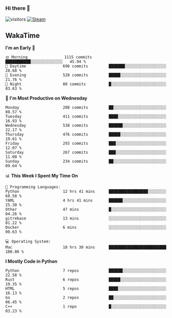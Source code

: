 ### Hi there 👋

![visitors](https://visitor-badge.glitch.me/badge?page_id=zhourunlai)
[![Steam](https://img.shields.io/badge/dynamic/json?url=https%3A%2F%2Fapi.swo.moe%2Fstats%2Fsteamgames%2F76561198285156854&query=count&color=0b1a37&label=Steam&labelColor=134375&logo=steam&suffix=+games&cacheSeconds=3600)](http://steamcommunity.com/profiles/76561198285156854)

## WakaTime
<!--START_SECTION:waka-->
**I'm an Early 🐤** 

```text
🌞 Morning                1115 commits        ███████████░░░░░░░░░░░░░░   45.94 % 
🌆 Daytime                696 commits         ███████░░░░░░░░░░░░░░░░░░   28.68 % 
🌃 Evening                528 commits         █████░░░░░░░░░░░░░░░░░░░░   21.76 % 
🌙 Night                  88 commits          █░░░░░░░░░░░░░░░░░░░░░░░░   03.63 % 
```
📅 **I'm Most Productive on Wednesday** 

```text
Monday                   208 commits         ██░░░░░░░░░░░░░░░░░░░░░░░   08.57 % 
Tuesday                  411 commits         ████░░░░░░░░░░░░░░░░░░░░░   16.93 % 
Wednesday                538 commits         ██████░░░░░░░░░░░░░░░░░░░   22.17 % 
Thursday                 476 commits         █████░░░░░░░░░░░░░░░░░░░░   19.61 % 
Friday                   293 commits         ███░░░░░░░░░░░░░░░░░░░░░░   12.07 % 
Saturday                 267 commits         ███░░░░░░░░░░░░░░░░░░░░░░   11.00 % 
Sunday                   234 commits         ██░░░░░░░░░░░░░░░░░░░░░░░   09.64 % 
```


📊 **This Week I Spent My Time On** 

```text
💬 Programming Languages: 
Python                   12 hrs 41 mins      █████████████████░░░░░░░░   68.58 % 
YAML                     4 hrs 41 mins       ██████░░░░░░░░░░░░░░░░░░░   25.30 % 
Other                    47 mins             █░░░░░░░░░░░░░░░░░░░░░░░░   04.26 % 
gitrebase                13 mins             ░░░░░░░░░░░░░░░░░░░░░░░░░   01.22 % 
Docker                   6 mins              ░░░░░░░░░░░░░░░░░░░░░░░░░   00.63 % 

💻 Operating System: 
Mac                      18 hrs 30 mins      █████████████████████████   100.00 % 
```

**I Mostly Code in Python** 

```text
Python                   7 repos             ██████░░░░░░░░░░░░░░░░░░░   22.58 % 
Rust                     6 repos             █████░░░░░░░░░░░░░░░░░░░░   19.35 % 
HTML                     5 repos             ████░░░░░░░░░░░░░░░░░░░░░   16.13 % 
Go                       2 repos             ██░░░░░░░░░░░░░░░░░░░░░░░   06.45 % 
C++                      1 repo              █░░░░░░░░░░░░░░░░░░░░░░░░   03.23 % 
```




<!--END_SECTION:waka-->

